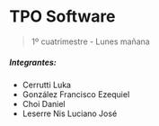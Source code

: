 # TPO Software

> 1º cuatrimestre - Lunes mañana

##### Integrantes:

- Cerrutti Luka
- González Francisco Ezequiel
- Choi Daniel
- Leserre Nis Luciano José
